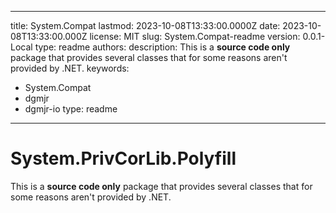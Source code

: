 ---

title: System.Compat
lastmod: 2023-10-08T13:33:00.0000Z
date: 2023-10-08T13:33:00.000Z
license: MIT
slug: System.Compat-readme
version: 0.0.1-Local
type: readme
authors:
description: This is a **source code only** package that provides several classes that for some reasons aren't provided by .NET.
keywords:
- System.Compat
- dgmjr
- dgmjr-io
type: readme
------------

# System.PrivCorLib.Polyfill

This is a **source code only** package that provides several classes that for some reasons aren't provided by .NET.
